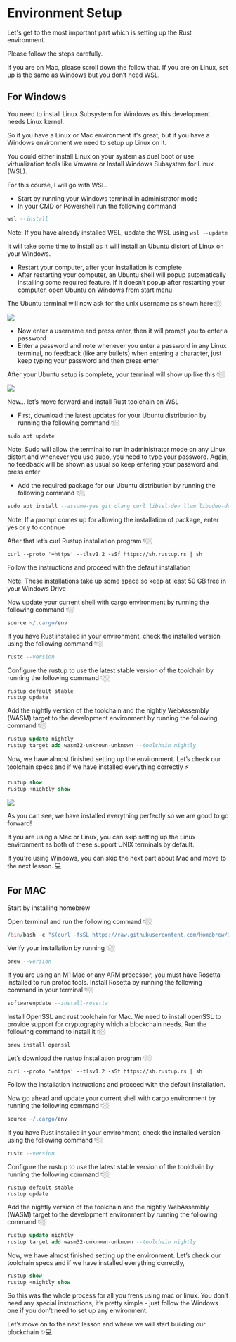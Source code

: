 # Environment Setup

Let's get to the most important part which is setting up the Rust environment.

Please follow the steps carefully.

If you are on Mac, please scroll down the follow that. If you are on Linux, set up is the same as Windows but you don’t need WSL.

## For Windows

You need to install Linux Subsystem for Windows as this development needs Linux kernel.

So if you have a Linux or Mac environment it's great, but if you have a Windows environment we need to setup up Linux on it.

You could either install Linux on your system as dual boot or use virtualization tools like Vmware or Install Windows Subsystem for Linux (WSL).

For this course, I will go with WSL.

- Start by running your Windows terminal in administrator mode
- In your CMD or Powershell run the following command

```ada
wsl --install
```

Note: If you have already installed WSL, update the WSL using `wsl --update`

It will take some time to install as it will install an Ubuntu distort of Linux on your Windows.

- Restart your computer, after your installation is complete
- After restarting your computer, an Ubuntu shell will popup automatically installing some required feature. If it doesn’t popup after restarting your computer, open Ubuntu on Windows from start menu

The Ubuntu terminal will now ask for the unix username as shown here👇🏼

![](https://lh4.googleusercontent.com/m-O7y15I0HYCvPzMLVds0fzZXSged__8OxxySP33wQKq2JZZi1IVLo-p_9ckIUfuScwJbC50F9RgPpeGqARRhsMS93tmFMxpiJiREYmmKuh_Gi7aBHWmzdT-FA76Xpg3LgWqOSFmV4ofOWi_8sqi3fMw4TKoQsdyHAmK5TUychc5zJezgVkSOU-a37sXeA)

- Now enter a username and press enter, then it will prompt you to enter a password
- Enter a password and note whenever you enter a password in any Linux terminal, no feedback (like any bullets) when entering a character, just keep typing your password and then press enter

After your Ubuntu setup is complete, your terminal will show up like this 👇🏼

![](https://lh5.googleusercontent.com/WPEdNI5c6cClHK_gzv0604nHilvV_72G0ClmXE8c8EJ9mPArGMEOu45RGWRb5Jr1AGYRtmcZrAuMDXaK9Y0Dq5UzTJLfEqH4LMyRI98Th9NXLDqb53E2aVcAzUnlIw_ncwtgffZUR6mwVc_Xkxja9iJgoRxDr5HyGuzlo54-tcKm07iBTtdmeT4eOfLqvQ)

Now… let’s move forward and install Rust toolchain on WSL

- First, download the latest updates for your Ubuntu distribution by running the following command 👇🏼

```ebnf
sudo apt update
```

Note: Sudo will allow the terminal to run in administrator mode on any Linux distort and whenever you use sudo, you need to type your password. Again, no feedback will be shown as usual so keep entering your password and press enter

- Add the required package for our Ubuntu distribution by running the following command 👇🏼

```ada
sudo apt install --assume-yes git clang curl libssl-dev llvm libudev-dev make protobuf-compiler
```

Note: If a prompt comes up for allowing the installation of package, enter yes or y to continue

After that let’s curl Rustup installation program 👇🏼

```stylus
curl --proto '=https' --tlsv1.2 -sSf https://sh.rustup.rs | sh
```

Follow the instructions and proceed with the default installation

Note: These installations take up some space so keep at least 50 GB free in your Windows Drive

Now update your current shell with cargo environment by running the following command 👇🏼

```gradle
source ~/.cargo/env
```

If you have Rust installed in your environment, check the installed version using the following command 👇🏼

```ada
rustc --version
```

Configure the rustup to use the latest stable version of the toolchain by running the following command 👇🏼

```pgsql
rustup default stable
rustup update
```

Add the nightly version of the toolchain and the nightly WebAssembly (WASM) target to the development environment by running the following command 👇🏼

```sql
rustup update nightly
rustup target add wasm32-unknown-unknown --toolchain nightly
```

Now, we have almost finished setting up the environment. Let’s check our toolchain specs and if we have installed everything correctly ⚡️

```dart
rustup show
rustup +nightly show
```

![](https://lh5.googleusercontent.com/SY6tV50R5nMuMejeUQiTFCx3Uim4DZJBtdGCb85KSRRBaxsqOBX1efbMtNOCkb9TWOqVKPQrfq3upEO7q1TYKvwbYI4AK75hHD-7jmidFJfpLTFM0vsXsrXZR8rV89P4GySt9QT-gXh0ESM_g2JK3b2Ylkmj6OBBrDHbVLdcWanizxBkmiKDFCi4S_CPAQ)

As you can see, we have installed everything perfectly so we are good to go forward!

If you are using a Mac or Linux, you can skip setting up the Linux environment as both of these support UNIX terminals by default.

If you're using Windows, you can skip the next part about Mac and move to the next lesson. 💻

## For MAC

Start by installing homebrew

Open terminal and run the following command 👇🏼

```awk
/bin/bash -c "$(curl -fsSL https://raw.githubusercontent.com/Homebrew/install/master/install.sh)"
```

Verify your installation by running 👇🏼

```ada
brew --version
```

If you are using an M1 Mac or any ARM processor, you must have Rosetta installed to run protoc tools. Install Rosetta by running the following command in your terminal 👇🏼

```ada
softwareupdate --install-rosetta
```

Install OpenSSL and rust toolchain for Mac. We need to install openSSL to provide support for cryptography which a blockchain needs. Run the following command to install it 👇🏼

```mipsasm
brew install openssl
```

Let’s download the rustup installation program 👇🏼

```stylus
curl --proto '=https' --tlsv1.2 -sSf https://sh.rustup.rs | sh
```

Follow the installation instructions and proceed with the default installation.

Now go ahead and update your current shell with cargo environment by running the following command 👇🏼

```gradle
source ~/.cargo/env
```

If you have Rust installed in your environment, check the installed version using the following command 👇🏼

```ada
rustc --version
```

Configure the rustup to use the latest stable version of the toolchain by running the following command 👇🏼

```pgsql
rustup default stable
rustup update
```

Add the nightly version of the toolchain and the nightly WebAssembly (WASM) target to the development environment by running the following command 👇🏼

```sql
rustup update nightly
rustup target add wasm32-unknown-unknown --toolchain nightly
```

Now, we have almost finished setting up the environment. Let’s check our toolchain specs and if we have installed everything correctly,

```dart
rustup show
rustup +nightly show
```

So this was the whole process for all you frens using mac or linux. You don’t need any special instructions, it’s pretty simple - just follow the Windows one if you don’t need to set up any environment.

Let’s move on to the next lesson and where we will start building our blockchain ✨💻
